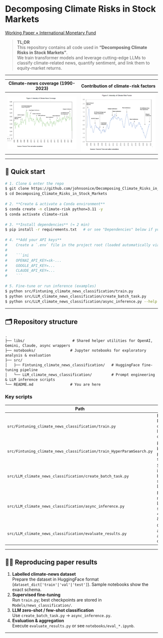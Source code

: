 # Decomposing Climate Risks in Stock Markets

[Working Paper • International Monetary Fund](https://www.imf.org/en/Publications/WP/Issues/2023/06/30/Decomposing-Climate-Risks-in-Stock-Markets-534307)

> **TL;DR**  
> This repository contains all code used in **“Decomposing Climate Risks in Stock Markets”**.  
> We train transformer models and leverage cutting-edge LLMs to classify climate-related news, quantify sentiment, and link them to equity-market returns.

---

| Climate-news coverage (1990-2023) | Contribution of climate-risk factors |
|:--:|:--:|
| ![Climate news coverage over time](pics/climate_news_coverage.png) | ![Risk-factor decomposition](pics/climate_risk_factor.png) |

---

## 🚀 Quick start

```bash
# 1. Clone & enter the repo
$ git clone https://github.com/johnsonice/Decomposing_Climate_Risks_in_Stock_Markets.git
$ cd Decomposing_Climate_Risks_in_Stock_Markets

# 2. **Create & activate a Conda environment**
$ conda create -n climate-risk python=3.11 -y
$ conda activate climate-risk

# 3. **Install dependencies** (≈ 2 min)
$ pip install -r requirements.txt   # or see "Dependencies" below if you prefer manual install

# 4. **Add your API keys**
#    Create a `.env` file in the project root (loaded automatically via [python-dotenv]) and populate it as follows:
#
#    ```ini
#    OPENAI_API_KEY=sk-...
#    GOOGLE_API_KEY=...
#    CLAUDE_API_KEY=...
#    ```

# 5. Fine-tune or run inference (examples)
$ python src/Fintuning_climate_news_classification/train.py              # supervised fine-tuning
$ python src/LLM_climate_news_classification/create_batch_task.py        # create LLM tasks
$ python src/LLM_climate_news_classification/async_inference.py --help   # batched async inference
```

---

## 🗂️ Repository structure

```text
.
├── libs/                      # Shared helper utilities for OpenAI, Gemini, Claude, async wrappers
├── notebooks/                # Jupyter notebooks for exploratory analysis & evaluation
├── src/
│   ├── Fintuning_climate_news_classification/   # HuggingFace fine-tuning pipeline
│   └── LLM_climate_news_classification/         # Prompt engineering & LLM inference scripts
└── README.md                 # You are here
```

### Key scripts

| Path | Purpose |
|------|---------|
| `src/Fintuning_climate_news_classification/train.py` | Fine-tune RoBERTa/BERT classifiers on labelled climate news. |
| `src/Fintuning_climate_news_classification/train_HyperParamSearch.py` | Ray-Tune based hyper-parameter search. |
| `src/LLM_climate_news_classification/create_batch_task.py` | Split raw news into JSONL batches suitable for LLM API calls. |
| `src/LLM_climate_news_classification/async_inference.py` | Fully-async, rate-limited LLM inference; supports GPT-4o, Gemini 1.5 & Claude 3. |
| `src/LLM_climate_news_classification/evaluate_results.py` | Compute accuracy/F1 & aggregate costs. |

---

## 🏃‍♀️ Reproducing paper results

1. **Labelled climate-news dataset**  
   Prepare the dataset in HuggingFace format (`dataset_dict['train'|'val'|'test']`).  Sample notebooks show the exact schema.
2. **Supervised fine-tuning**  
   Run `train.py`; best checkpoints are stored in `Models/news_classification/`.
3. **LLM zero-shot / few-shot classification**  
   Use `create_batch_task.py` → `async_inference.py`.
4. **Evaluation & aggregation**  
   Execute `evaluate_results.py` or see `notebooks/eval_*.ipynb`.
---



